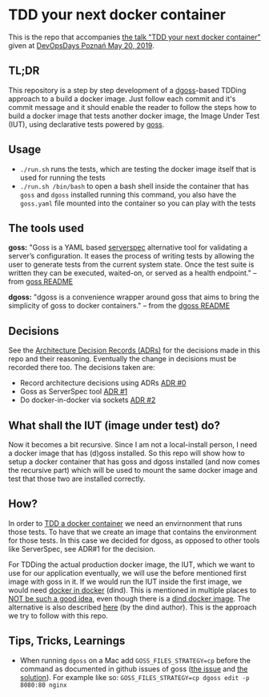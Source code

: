 # TDD your next docker container

This is the repo that accompanies [the talk "TDD your next docker container"][1] given at [DevOpsDays Poznań May 20, 2019][2].

## TL;DR
This repository is a step by step development of a [dgoss][3]-based TDDing approach to a build a docker image. Just follow each commit and it's commit message and it should enable the reader to follow the steps how to build a docker image that tests another docker image, the Image Under Test (IUT), using declarative tests powered by [goss][4].

## Usage
- `./run.sh` runs the tests, which are testing the docker image itself that is used for running the tests
- `./run.sh /bin/bash` to open a bash shell inside the container that has `goss` and `dgoss` installed
  running this command, you also have the `goss.yaml` file mounted into the container so you can play with the tests

## The tools used
**goss:** "Goss is a YAML based [serverspec][8] alternative tool for validating a server’s configuration. It eases the process of writing tests by allowing the user to generate tests from the current system state. Once the test suite is written they can be executed, waited-on, or served as a health endpoint." – from [goss README][6]

**dgoss:** "dgoss is a convenience wrapper around goss that aims to bring the simplicity of goss to docker containers." – from the [dgoss README][7]

## Decisions
See the [Architecture Decision Records (ADRs)][5] for the decisions 
made in this repo and their reasoning. Eventually the change in decisions 
must be recorded there too.
The decisions taken are:
- Record architecture decisions using ADRs [ADR #0](./docs/adr/000-use-adrs.md)
- Goss as ServerSpec tool [ADR #1](./docs/adr/001-goss-as-serverspec.md)
- Do docker-in-docker via sockets [ADR #2](./docs/adr/002-docker-in-docker-via-sockets.md)

## What shall the IUT (image under test) do?
Now it becomes a bit recursive. Since I am not a local-install person, I need a docker image that has (d)goss installed. So this repo will show how to setup a docker container that has goss and dgoss installed (and now comes the recursive part) which will be used to mount the same docker image and test that those two are installed correctly.

## How?
In order to [TDD a docker container][9] we need an envirnonment that runs those tests. To have that we create an image that contains the environment for those tests. In this case we decided for dgoss, as opposed to other tools like ServerSpec, see ADR#1 for the decision.

For TDDing the actual production docker image, the IUT, which we want to use for our application eventually, we will use the before mentioned first image with goss in it. If we would run the IUT inside the first image, we would need [docker in docker][10] (dind). This is mentioned in multiple places to [NOT be such a good idea][11], even though there is a [dind docker image][7]. The alternative is also described [here][13] (by the dind author). This is the approach we try to follow with this repo.

## Tips, Tricks, Learnings

- When running `dgoss` on a Mac add `GOSS_FILES_STRATEGY=cp` before the command as documented in github issues of goss ([the issue][14] and [the solution][15]). For example like so: `GOSS_FILES_STRATEGY=cp dgoss edit -p 8080:80 nginx`

[1]: https://devopsdays.org/events/2019-poznan/program/wolfram-kriesing/
[2]: https://devopsdays.org/events/2019-poznan/welcome/
[3]: https://github.com/aelsabbahy/goss/tree/master/extras/dgoss
[4]: https://goss.rocks
[5]: ./docs/adr
[6]: https://github.com/aelsabbahy/goss#what-is-goss
[7]: https://github.com/aelsabbahy/goss/tree/master/extras/dgoss#dgoss
[8]: https://serverspec.org/
[9]: https://www.thoughtworks.com/radar/techniques/tdd-ing-containers
[10]: https://github.com/jpetazzo/dind
[11]: https://jpetazzo.github.io/2015/09/03/do-not-use-docker-in-docker-for-ci/
[12]: https://hub.docker.com/_/docker/
[13]: https://jpetazzo.github.io/2015/09/03/do-not-use-docker-in-docker-for-ci/#the-solution
[14]: https://github.com/aelsabbahy/goss/issues/389
[15]: https://github.com/aelsabbahy/goss/issues/389#issuecomment-438500712
